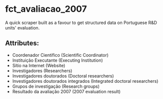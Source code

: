 # fct_avaliacao_2007
A quick scraper built as a favour to get structured data on Portuguese R&amp;D units' evaluation.

## Attributes:
* Coordenador Científico (Scientific Coordinator)
* Instituição Executante (Executing Institution)
* Sítio na Internet (Website)
* Investigadores (Researchers)
* Investigadores doutorados (Doctoral researchers)
* Investigadores doutorados integrados (Integrated doctoral researchers)
* Grupos de investigação (Research groups)
* Resultado da avaliação 2007 (2007 evaluation result)
